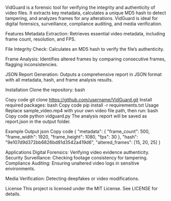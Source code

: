 VidGuard is a forensic tool for verifying the integrity and authenticity of video files. It extracts key metadata, calculates a unique MD5 hash to detect tampering, and analyzes frames for any alterations. VidGuard is ideal for digital forensics, surveillance, compliance auditing, and media verification.

Features
Metadata Extraction: Retrieves essential video metadata, including frame count, resolution, and FPS.

File Integrity Check: Calculates an MD5 hash to verify the file’s authenticity.

Frame Analysis: Identifies altered frames by comparing consecutive frames, flagging inconsistencies.

JSON Report Generation: Outputs a comprehensive report in JSON format with all metadata, hash, and frame analysis results.


Installation
Clone the repository:
bash

Copy code
git clone https://github.com/username/VidGuard.git
Install required packages:
bash
Copy code
pip install -r requirements.txt
Usage
Replace sample_video.mp4 with your own video file path, then run:
bash
Copy code
python vidguard.py
The analysis report will be saved as report.json in the output folder.

Example Output
json
Copy code
{
  "metadata": {
    "frame_count": 500,
    "frame_width": 1920,
    "frame_height": 1080,
    "fps": 30
  },
  "hash": "9e107d9d372bb6826bd81d3542a419d6",
  "altered_frames": [15, 20, 25]
}

Applications
Digital Forensics: Verifying video evidence authenticity.
Security Surveillance: Checking footage consistency for tampering.
Compliance Auditing: Ensuring unaltered video logs in sensitive environments.

Media Verification: Detecting deepfakes or video modifications.

License
This project is licensed under the MIT License. See LICENSE for details.

